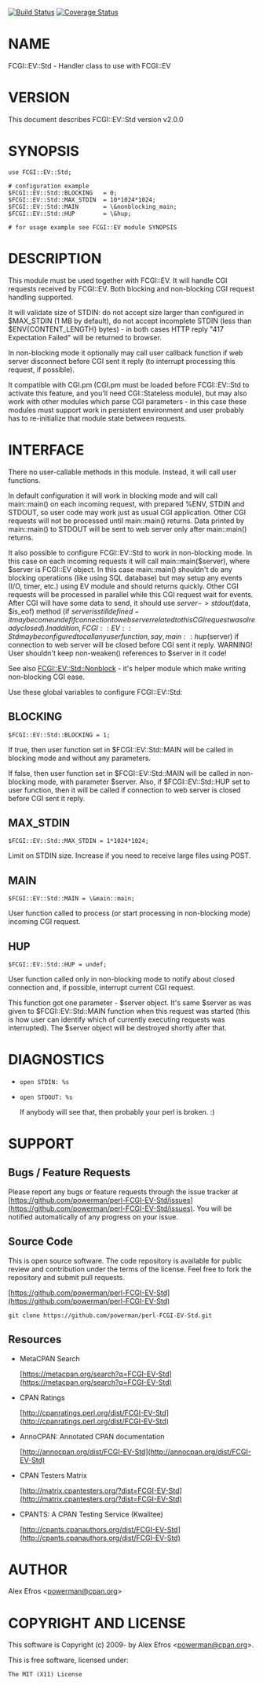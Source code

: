 [![Build Status](https://travis-ci.org/powerman/perl-FCGI-EV-Std.svg?branch=master)](https://travis-ci.org/powerman/perl-FCGI-EV-Std)
[![Coverage Status](https://coveralls.io/repos/powerman/perl-FCGI-EV-Std/badge.svg?branch=master)](https://coveralls.io/r/powerman/perl-FCGI-EV-Std?branch=master)

# NAME

FCGI::EV::Std - Handler class to use with FCGI::EV

# VERSION

This document describes FCGI::EV::Std version v2.0.0

# SYNOPSIS

    use FCGI::EV::Std;

    # configuration example
    $FCGI::EV::Std::BLOCKING   = 0;
    $FCGI::EV::Std::MAX_STDIN  = 10*1024*1024;
    $FCGI::EV::Std::MAIN       = \&nonblocking_main;
    $FCGI::EV::Std::HUP        = \&hup;

    # for usage example see FCGI::EV module SYNOPSIS

# DESCRIPTION

This module must be used together with FCGI::EV. It will handle CGI
requests received by FCGI::EV. Both blocking and non-blocking CGI request
handling supported.

It will validate size of STDIN: do not accept size larger than configured
in $MAX\_STDIN (1 MB by default), do not accept incomplete STDIN (less
than $ENV{CONTENT\_LENGTH} bytes) - in both cases HTTP reply "417
Expectation Failed" will be returned to browser.

In non-blocking mode it optionally may call user callback function if web
server disconnect before CGI sent it reply (to interrupt processing this
request, if possible).

It compatible with CGI.pm (CGI.pm must be loaded before FCGI::EV::Std
to activate this feature, and you'll need CGI::Stateless module), but may
also work with other modules which parse CGI parameters - in this case
these modules must support work in persistent environment and user
probably has to re-initialize that module state between requests.

# INTERFACE 

There no user-callable methods in this module. Instead, it will call user
functions.

In default configuration it will work in blocking mode and
will call main::main() on each incoming request, with prepared %ENV,
STDIN and STDOUT, so user code may work just as usual CGI application.
Other CGI requests will not be processed until main::main() returns.
Data printed by main::main() to STDOUT will be sent to web server only
after main::main() returns.

It also possible to configure FCGI::EV::Std to work in non-blocking mode.
In this case on each incoming requests it will call main::main($server),
where $server is FCGI::EV object. In this case main::main() shouldn't
do any blocking operations (like using SQL database) but may setup any
events (I/O, timer, etc.) using EV module and should returns quickly.
Other CGI requests will be processed in parallel while this CGI request
wait for events. After CGI will have some data to send, it should use
$server->stdout($data, $is\_eof) method (if $server is still defined - it
may become undef if connection to web server related to this CGI request
was already closed). In addition, FCGI::EV::Std may be configured to call
any user function, say, main::hup($server) if connection to web server will
be closed before CGI sent it reply. WARNING! User shouldn't keep
non-weaken() references to $server in it code!

See also [FCGI::EV::Std::Nonblock](https://metacpan.org/pod/FCGI::EV::Std::Nonblock) - it's helper module which make
writing non-blocking CGI ease.

Use these global variables to configure FCGI::EV::Std:

## BLOCKING

    $FCGI::EV::Std::BLOCKING = 1;

If true, then user function set in $FCGI::EV::Std::MAIN will be called in
blocking mode and without any parameters.

If false, then user function set in $FCGI::EV::Std::MAIN will be called in
non-blocking mode, with parameter $server. Also, if $FCGI::EV::Std::HUP set
to user function, then it will be called if connection to web server is
closed before CGI sent it reply.

## MAX\_STDIN

    $FCGI::EV::Std::MAX_STDIN = 1*1024*1024;

Limit on STDIN size. Increase if you need to receive large files using POST.

## MAIN

    $FCGI::EV::Std::MAIN = \&main::main;

User function called to process (or start processing in non-blocking mode)
incoming CGI request.

## HUP

    $FCGI::EV::Std::HUP = undef;

User function called only in non-blocking mode to
notify about closed connection and, if possible, interrupt current CGI
request.

This function got one parameter - $server object. It's same $server as was
given to $FCGI::EV::Std::MAIN function when this request was started (this
is how user can identify which of currently executing requests was
interrupted). The $server object will be destroyed shortly after that.

# DIAGNOSTICS

- `open STDIN: %s`
- `open STDOUT: %s`

    If anybody will see that, then probably your perl is broken. :)

# SUPPORT

## Bugs / Feature Requests

Please report any bugs or feature requests through the issue tracker
at [https://github.com/powerman/perl-FCGI-EV-Std/issues](https://github.com/powerman/perl-FCGI-EV-Std/issues).
You will be notified automatically of any progress on your issue.

## Source Code

This is open source software. The code repository is available for
public review and contribution under the terms of the license.
Feel free to fork the repository and submit pull requests.

[https://github.com/powerman/perl-FCGI-EV-Std](https://github.com/powerman/perl-FCGI-EV-Std)

    git clone https://github.com/powerman/perl-FCGI-EV-Std.git

## Resources

- MetaCPAN Search

    [https://metacpan.org/search?q=FCGI-EV-Std](https://metacpan.org/search?q=FCGI-EV-Std)

- CPAN Ratings

    [http://cpanratings.perl.org/dist/FCGI-EV-Std](http://cpanratings.perl.org/dist/FCGI-EV-Std)

- AnnoCPAN: Annotated CPAN documentation

    [http://annocpan.org/dist/FCGI-EV-Std](http://annocpan.org/dist/FCGI-EV-Std)

- CPAN Testers Matrix

    [http://matrix.cpantesters.org/?dist=FCGI-EV-Std](http://matrix.cpantesters.org/?dist=FCGI-EV-Std)

- CPANTS: A CPAN Testing Service (Kwalitee)

    [http://cpants.cpanauthors.org/dist/FCGI-EV-Std](http://cpants.cpanauthors.org/dist/FCGI-EV-Std)

# AUTHOR

Alex Efros &lt;powerman@cpan.org>

# COPYRIGHT AND LICENSE

This software is Copyright (c) 2009- by Alex Efros &lt;powerman@cpan.org>.

This is free software, licensed under:

    The MIT (X11) License
